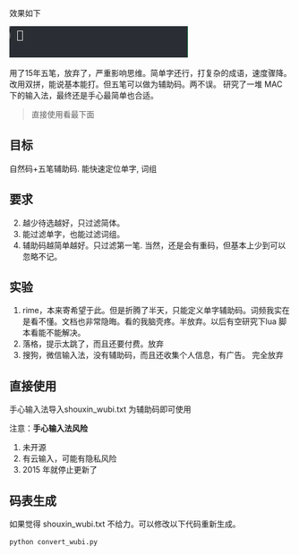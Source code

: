 
效果如下

![iShot_2023-12-12_18.53.55](assets/iShot_2023-12-12_18.53.55.gif)

用了15年五笔，放弃了，严重影响思维。简单字还行，打复杂的成语，速度骤降。
改用双拼，能说基本能打。但五笔可以做为辅助码。两不误。
研究了一堆 MAC 下的输入法，最终还是手心最简单也合适。

> 直接使用看最下面




## 目标
自然码+五笔辅助码. 能快速定位单字, 词组

## 要求
2. 越少待选越好，只过滤简体。
3. 能过滤单字，也能过滤词组。
4. 辅助码越简单越好。只过滤第一笔. 当然，还是会有重码，但基本上少到可以忽略不记。


## 实验
1. rime，本来寄希望于此。但是折腾了半天，只能定义单字辅助码。词频我实在是看不懂。文档也非常隐晦。看的我脑壳疼。半放弃。以后有空研究下lua 脚本看能不能解决。
2. 落格，提示太跳了，而且还要付费。放弃
3. 搜狗，微信输入法，没有辅助码，而且还收集个人信息，有广告。 完全放弃



## 直接使用
手心输入法导入shouxin_wubi.txt 为辅助码即可使用


注意：**手心输入法风险**
1. 未开源
2. 有云输入，可能有隐私风险
3. 2015 年就停止更新了


## 码表生成
如果觉得 shouxin_wubi.txt 不给力。可以修改以下代码重新生成。
```
python convert_wubi.py
```

